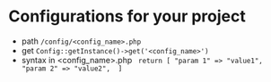 # Configurations for your project

- path ```/config/<config_name>.php```
- get ```Config::getInstance()->get('<config_name>')```
- syntax in <config_name>.php ```
    return [
        "param 1" => "value1", 
        "param 2" => "value2", 
    ]```
